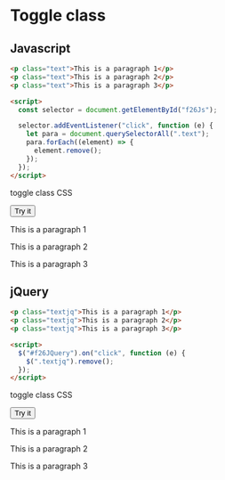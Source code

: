 # Toggle class

## Javascript

```html
<p class="text">This is a paragraph 1</p>
<p class="text">This is a paragraph 2</p>
<p class="text">This is a paragraph 3</p>

<script>
  const selector = document.getElementById("f26Js");

  selector.addEventListener("click", function (e) {
    let para = document.querySelectorAll(".text");
    para.forEach((element) => {
      element.remove();
    });
  });
</script>
```

toggle class CSS

<button id="f26Js">Try it</button>

<p class="text">This is a paragraph 1</p>
<p class="text">This is a paragraph 2</p>
<p class="text">This is a paragraph 3</p>

## jQuery

```html
<p class="textjq">This is a paragraph 1</p>
<p class="textjq">This is a paragraph 2</p>
<p class="textjq">This is a paragraph 3</p>

<script>
  $("#f26JQuery").on("click", function (e) {
    $(".textjq").remove();
  });
</script>
```

toggle class CSS

<button id="f26JQuery">Try it</button>

<p class="textjq">This is a paragraph 1</p>
<p class="textjq">This is a paragraph 2</p>
<p class="textjq">This is a paragraph 3</p>
